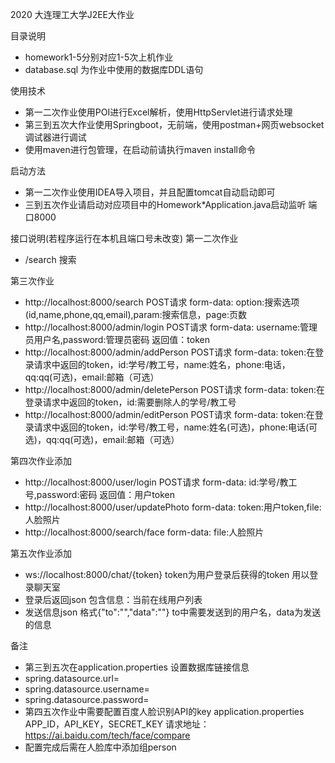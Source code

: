 2020 大连理工大学J2EE大作业


目录说明
* homework1-5分别对应1-5次上机作业
* database.sql 为作业中使用的数据库DDL语句

使用技术
* 第一二次作业使用POI进行Excel解析，使用HttpServlet进行请求处理
* 第三到五次大作业使用Springboot，无前端，使用postman+网页websocket调试器进行调试
* 使用maven进行包管理，在启动前请执行maven install命令


启动方法
* 第一二次作业使用IDEA导入项目，并且配置tomcat自动启动即可
* 三到五次作业请启动对应项目中的Homework*Application.java启动监听 端口8000

接口说明(若程序运行在本机且端口号未改变)
第一二次作业
* /search 搜索

第三次作业
* http://localhost:8000/search POST请求 form-data: option:搜索选项(id,name,phone,qq,email),param:搜索信息，page:页数
* http://localhost:8000/admin/login POST请求 form-data: username:管理员用户名,password:管理员密码 返回值：token
* http://localhost:8000/admin/addPerson POST请求 form-data: token:在登录请求中返回的token，id:学号/教工号，name:姓名，phone:电话，qq:qq(可选)，email:邮箱（可选）
* http://localhost:8000/admin/deletePerson POST请求 form-data: token:在登录请求中返回的token，id:需要删除人的学号/教工号
* http://localhost:8000/admin/editPerson POST请求 form-data: token:在登录请求中返回的token，id:学号/教工号，name:姓名(可选)，phone:电话(可选)，qq:qq(可选)，email:邮箱（可选）

第四次作业添加
* http://localhost:8000/user/login POST请求 form-data: id:学号/教工号,password:密码 返回值：用户token
* http://localhost:8000/user/updatePhoto form-data: token:用户token,file:人脸照片
* http://localhost:8000/search/face form-data: file:人脸照片

第五次作业添加
* ws://localhost:8000/chat/{token} token为用户登录后获得的token 用以登录聊天室
* 登录后返回json 包含信息：当前在线用户列表
* 发送信息json 格式{"to":"","data":""} to中需要发送到的用户名，data为发送的信息

备注
* 第三到五次在application.properties 设置数据库链接信息
* spring.datasource.url=
* spring.datasource.username=
* spring.datasource.password=
* 第四五次作业中需要配置百度人脸识别API的key application.properties APP_ID，API_KEY，SECRET_KEY 请求地址：https://ai.baidu.com/tech/face/compare
* 配置完成后需在人脸库中添加组person

